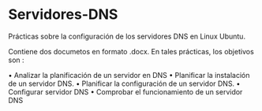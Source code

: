 # Servidores-DNS
Prácticas sobre la configuración de los servidores DNS en Linux Ubuntu.

Contiene dos documetos en formato .docx. En tales prácticas, los objetivos son : 

•	Analizar la planificación de un servidor en DNS
•	Planificar la instalación de un servidor DNS.
•	Planificar la configuración de un servidor DNS.
•	Configurar servidor DNS
•	Comprobar el funcionamiento de un servidor DNS

